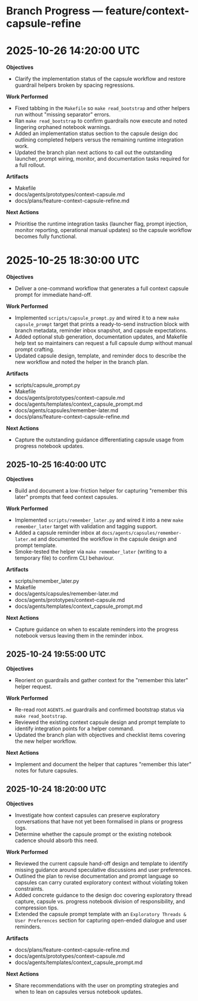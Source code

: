# Branch Progress — feature/context-capsule-refine

# 2025-10-26 14:20:00 UTC
**Objectives**
- Clarify the implementation status of the capsule workflow and restore guardrail helpers broken by spacing regressions.

**Work Performed**
- Fixed tabbing in the `Makefile` so `make read_bootstrap` and other helpers run without "missing separator" errors.
- Ran `make read_bootstrap` to confirm guardrails now execute and noted lingering orphaned notebook warnings.
- Added an implementation status section to the capsule design doc outlining completed helpers versus the remaining runtime integration work.
- Updated the branch plan next actions to call out the outstanding launcher, prompt wiring, monitor, and documentation tasks required for a full rollout.

**Artifacts**
- Makefile
- docs/agents/prototypes/context-capsule.md
- docs/plans/feature-context-capsule-refine.md

**Next Actions**
- Prioritise the runtime integration tasks (launcher flag, prompt injection, monitor reporting, operational manual updates) so the capsule workflow becomes fully functional.

# 2025-10-25 18:30:00 UTC
**Objectives**
- Deliver a one-command workflow that generates a full context capsule prompt for immediate hand-off.

**Work Performed**
- Implemented `scripts/capsule_prompt.py` and wired it to a new `make capsule_prompt` target that prints a ready-to-send instruction block with branch metadata, reminder inbox snapshot, and capsule expectations.
- Added optional stub generation, documentation updates, and Makefile help text so maintainers can request a full capsule dump without manual prompt crafting.
- Updated capsule design, template, and reminder docs to describe the new workflow and noted the helper in the branch plan.

**Artifacts**
- scripts/capsule_prompt.py
- Makefile
- docs/agents/prototypes/context-capsule.md
- docs/agents/templates/context_capsule_prompt.md
- docs/agents/capsules/remember-later.md
- docs/plans/feature-context-capsule-refine.md

**Next Actions**
- Capture the outstanding guidance differentiating capsule usage from progress notebook updates.

## 2025-10-25 16:40:00 UTC
**Objectives**
- Build and document a low-friction helper for capturing "remember this later" prompts that feed context capsules.

**Work Performed**
- Implemented `scripts/remember_later.py` and wired it into a new `make remember_later` target with validation and tagging support.
- Added a capsule reminder inbox at `docs/agents/capsules/remember-later.md` and documented the workflow in the capsule design and prompt template.
- Smoke-tested the helper via `make remember_later` (writing to a temporary file) to confirm CLI behaviour.

**Artifacts**
- scripts/remember_later.py
- Makefile
- docs/agents/capsules/remember-later.md
- docs/agents/prototypes/context-capsule.md
- docs/agents/templates/context_capsule_prompt.md

**Next Actions**
- Capture guidance on when to escalate reminders into the progress notebook versus leaving them in the reminder inbox.

## 2025-10-24 19:55:00 UTC
**Objectives**
- Reorient on guardrails and gather context for the "remember this later" helper request.

**Work Performed**
- Re-read root `AGENTS.md` guardrails and confirmed bootstrap status via `make read_bootstrap`.
- Reviewed the existing context capsule design and prompt template to identify integration points for a helper command.
- Updated the branch plan with objectives and checklist items covering the new helper workflow.

**Next Actions**
- Implement and document the helper that captures "remember this later" notes for future capsules.

## 2025-10-24 18:20:00 UTC
**Objectives**
- Investigate how context capsules can preserve exploratory conversations that have not yet been formalised in plans or progress logs.
- Determine whether the capsule prompt or the existing notebook cadence should absorb this need.

**Work Performed**
- Reviewed the current capsule hand-off design and template to identify missing guidance around speculative discussions and user preferences.
- Outlined the plan to revise documentation and prompt language so capsules can carry curated exploratory context without violating token constraints.
- Added concrete guidance to the design doc covering exploratory thread capture, capsule vs. progress notebook division of responsibility, and compression tips.
- Extended the capsule prompt template with an `Exploratory Threads & User Preferences` section for capturing open-ended dialogue and user reminders.

**Artifacts**
- docs/plans/feature-context-capsule-refine.md
- docs/agents/prototypes/context-capsule.md
- docs/agents/templates/context_capsule_prompt.md

**Next Actions**
- Share recommendations with the user on prompting strategies and when to lean on capsules versus notebook updates.
